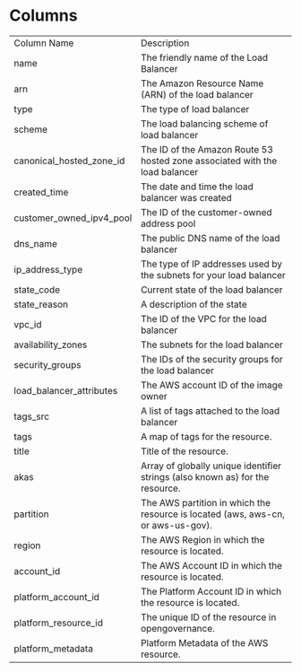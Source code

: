 # Columns  

<table>
	<tr><td>Column Name</td><td>Description</td></tr>
	<tr><td>name</td><td>The friendly name of the Load Balancer</td></tr>
	<tr><td>arn</td><td>The Amazon Resource Name (ARN) of the load balancer</td></tr>
	<tr><td>type</td><td>The type of load balancer</td></tr>
	<tr><td>scheme</td><td>The load balancing scheme of load balancer</td></tr>
	<tr><td>canonical_hosted_zone_id</td><td>The ID of the Amazon Route 53 hosted zone associated with the load balancer</td></tr>
	<tr><td>created_time</td><td>The date and time the load balancer was created</td></tr>
	<tr><td>customer_owned_ipv4_pool</td><td>The ID of the customer-owned address pool</td></tr>
	<tr><td>dns_name</td><td>The public DNS name of the load balancer</td></tr>
	<tr><td>ip_address_type</td><td>The type of IP addresses used by the subnets for your load balancer</td></tr>
	<tr><td>state_code</td><td>Current state of the load balancer</td></tr>
	<tr><td>state_reason</td><td>A description of the state</td></tr>
	<tr><td>vpc_id</td><td>The ID of the VPC for the load balancer</td></tr>
	<tr><td>availability_zones</td><td>The subnets for the load balancer</td></tr>
	<tr><td>security_groups</td><td>The IDs of the security groups for the load balancer</td></tr>
	<tr><td>load_balancer_attributes</td><td>The AWS account ID of the image owner</td></tr>
	<tr><td>tags_src</td><td>A list of tags attached to the load balancer</td></tr>
	<tr><td>tags</td><td>A map of tags for the resource.</td></tr>
	<tr><td>title</td><td>Title of the resource.</td></tr>
	<tr><td>akas</td><td>Array of globally unique identifier strings (also known as) for the resource.</td></tr>
	<tr><td>partition</td><td>The AWS partition in which the resource is located (aws, aws-cn, or aws-us-gov).</td></tr>
	<tr><td>region</td><td>The AWS Region in which the resource is located.</td></tr>
	<tr><td>account_id</td><td>The AWS Account ID in which the resource is located.</td></tr>
	<tr><td>platform_account_id</td><td>The Platform Account ID in which the resource is located.</td></tr>
	<tr><td>platform_resource_id</td><td>The unique ID of the resource in opengovernance.</td></tr>
	<tr><td>platform_metadata</td><td>Platform Metadata of the AWS resource.</td></tr>
</table>